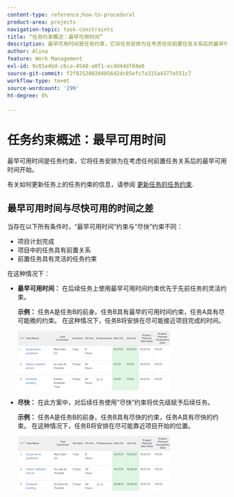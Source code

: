 ```yaml
---
content-type: reference;how-to-procedural
product-area: projects
navigation-topic: task-constraints
title: “任务约束概述：最早可用时间”
description: 最早可用时间是任务约束，它将任务安排为在考虑任何前置任务关系后的最早可用时间开始。
author: Alina
feature: Work Management
exl-id: 9c01e4bd-c6ca-4540-a0f1-ecdd44df84e0
source-git-commit: f2f825280204b56d2dc85efc7a315a4377e551c7
workflow-type: tm+mt
source-wordcount: '299'
ht-degree: 0%

---
```


# 任务约束概述：最早可用时间

最早可用时间是任务约束，它将任务安排为在考虑任何前置任务关系后的最早可用时间开始。

有关如何更新任务上的任务约束的信息，请参阅 [更新任务的任务约束](../../../manage-work/tasks/task-constraints/update-task-constraint-of-task.md).

<!--
<p data-mc-conditions="QuicksilverOrClassic.Draft mode">(NOTE: replaced with new article linked above) </p>
-->

<!--
<p data-mc-conditions="QuicksilverOrClassic.Draft mode">To update the Task Constraint to Earliest Available Time:</p>
-->

<!--
   <li value="1" data-mc-conditions="QuicksilverOrClassic.Draft mode">Go to a task whose constraint you want to modify. </li>
   -->

<!--
   <p data-mc-conditions="QuicksilverOrClassic.Draft mode">Click <strong>Edit Task</strong>.</p>
   -->

<!--
   <p data-mc-conditions="QuicksilverOrClassic.Draft mode">Click the <strong>More</strong> icon <img src="assets/qs-more-icon-on-an-object.png"> next to the task name, then click <strong>Edit</strong>.</p>
   -->

<!--
   <p data-mc-conditions="QuicksilverOrClassic.Draft mode">In the <strong>Overview</strong> section, expand the <strong>Task Constraint</strong> drop-down menu.</p>
   -->

<!--
   <p data-mc-conditions="QuicksilverOrClassic.Draft mode">Select <strong>Earliest Available Time</strong>.</p>
   -->

<!--
   <li value="5" data-mc-conditions="QuicksilverOrClassic.Draft mode">Click <strong>Save Changes</strong>.</li>
   -->

## 最早可用时间与尽快可用的时间之差

<!--
<p data-mc-conditions="QuicksilverOrClassic.Draft mode">(NOTE: [! This section is duplicated in "Earliest Available Time"])</p>
-->

当存在以下所有条件时，“最早可用时间”约束与“尽快”约束不同：

* 项目计划完成
* 项目中的任务具有前置关系
* 前置任务具有灵活的任务约束

在这种情况下：

* **最早可用时间：** 在后续任务上使用最早可用时间约束优先于先前任务的灵活约束。

   **示例：** 任务A是任务B的前身。任务B具有最早的可用时间约束，任务A具有尽可能晚的约束。 在这种情况下，任务B将安排在尽可能接近项目完成的时间。

   ![当任务的日期接近项目的完成日期时，“最早可用时间”约束](assets/earliest-available-constraint-dates-closer-to-project-completion-350x137.png)

* **尽快：** 在此方案中，对后续任务使用“尽快”约束将优先级赋予后续任务。

   **示例：**  任务A是任务B的前身。任务B具有尽快的约束，任务A具有尽快的约束。 在这种情况下，任务B将安排在尽可能靠近项目开始的位置。

   ![任务的日期接近项目的开始日期时，尽快设置约束](assets/as-soon-as-possible-dates-closer-to-project-start-350x126.png)
